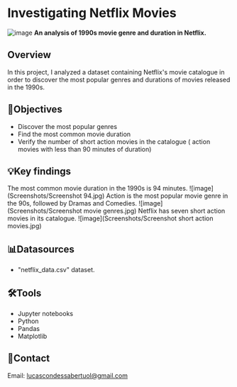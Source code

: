 # Investigating Netflix Movies
![image](https://github.com/user-attachments/assets/7cc94679-f26d-491d-b5db-5bd5f5d3bcbc)
**An analysis of 1990s movie genre and duration in Netflix.**
## Overview
In this project, I analyzed a dataset containing Netflix's movie catalogue in order to discover the most popular genres and durations of movies released in the 1990s. 
## 🎯Objectives
- Discover the most popular genres 
- Find the most common movie duration
- Verify the number of short action movies in the catalogue ( action movies with less than 90 minutes of duration)

## 💡Key findings
The most common movie duration in the 1990s is 94 minutes.
![image](Screenshots/Screenshot 94.jpg)
Action is the most popular movie genre in the 90s, followed by Dramas and Comedies. 
![image](Screenshots/Screenshot movie genres.jpg)
Netflix has seven short action movies in its catalogue. 
![image](Screenshots/Screenshot short action movies.jpg)

## 📊Datasources
- "netflix_data.csv" dataset. 

## 🛠️Tools
- Jupyter notebooks
- Python
- Pandas
- Matplotlib

## 📧Contact
Email: lucascondessabertuol@gmail.com








